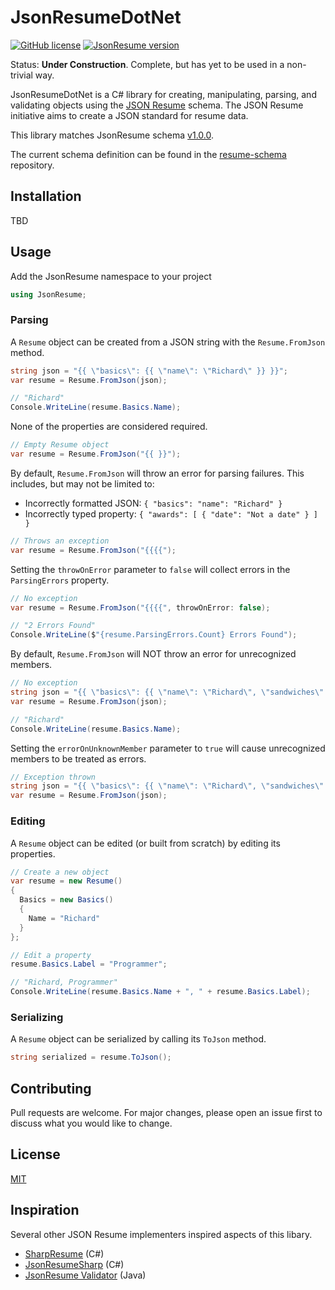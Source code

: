 # JsonResumeDotNet

[![GitHub license](https://img.shields.io/badge/license-MIT-blue.svg)](https://github.com/wspittman/JsonResumeDotNet/blob/master/LICENSE)
[![JsonResume version](https://img.shields.io/badge/JsonResume-1.0.0-blue)](https://github.com/jsonresume/resume-schema)

Status: **Under Construction**. Complete, but has yet to be used in a non-trivial way.

JsonResumeDotNet is a C# library for creating, manipulating, parsing, and validating objects using the [JSON Resume](https://jsonresume.org/) schema. The JSON Resume initiative aims to create a JSON standard for resume data.

This library matches JsonResume schema [v1.0.0](https://github.com/jsonresume/resume-schema/releases/tag/v1.0.0).

The current schema definition can be found in the [resume-schema](https://github.com/jsonresume/resume-schema) repository.

## Installation

TBD

## Usage

Add the JsonResume namespace to your project

```C#
using JsonResume;
```

### Parsing

A `Resume` object can be created from a JSON string with the `Resume.FromJson` method.

```C#
string json = "{{ \"basics\": {{ \"name\": \"Richard\" }} }}";
var resume = Resume.FromJson(json);

// "Richard"
Console.WriteLine(resume.Basics.Name);
```

None of the properties are considered required.

```C#
// Empty Resume object
var resume = Resume.FromJson("{{ }}");
```

By default, `Resume.FromJson` will throw an error for parsing failures. This includes, but may not be limited to:
- Incorrectly formatted JSON: `{ "basics": "name": "Richard" }`
- Incorrectly typed property: `{ "awards": [ { "date": "Not a date" } ] }`

```C#
// Throws an exception
var resume = Resume.FromJson("{{{{");
```

Setting the `throwOnError` parameter to `false` will collect errors in the `ParsingErrors` property.

```C#
// No exception
var resume = Resume.FromJson("{{{{", throwOnError: false);

// "2 Errors Found"
Console.WriteLine($"{resume.ParsingErrors.Count} Errors Found");
```

By default, `Resume.FromJson` will NOT throw an error for unrecognized members.

```C#
// No exception
string json = "{{ \"basics\": {{ \"name\": \"Richard\", \"sandwiches\": \"Yes!\" }} }}";
var resume = Resume.FromJson(json);

// "Richard"
Console.WriteLine(resume.Basics.Name);
```

Setting the `errorOnUnknownMember` parameter to `true` will cause unrecognized members to be treated as errors.

```C#
// Exception thrown
string json = "{{ \"basics\": {{ \"name\": \"Richard\", \"sandwiches\": \"Yes!\" }} }}";
var resume = Resume.FromJson(json);
```

### Editing

A `Resume` object can be edited (or built from scratch) by editing its properties.

```C#
// Create a new object 
var resume = new Resume()
{
  Basics = new Basics()
  {
    Name = "Richard"
  }
};

// Edit a property
resume.Basics.Label = "Programmer";

// "Richard, Programmer"
Console.WriteLine(resume.Basics.Name + ", " + resume.Basics.Label);
```

### Serializing

A `Resume` object can be serialized by calling its `ToJson` method.

```C#
string serialized = resume.ToJson();
```

## Contributing

Pull requests are welcome. For major changes, please open an issue first to discuss what you would like to change.

## License

[MIT](https://choosealicense.com/licenses/mit/)

## Inspiration

Several other JSON Resume implementers inspired aspects of this libary.
- [SharpResume](https://github.com/aloisdg/SharpResume) (C#)
- [JsonResumeSharp](https://github.com/sinathr/JsonResumeSharp) (C#)
- [JsonResume Validator](https://github.com/eaxdev/Java-JsonResume-Validator) (Java)